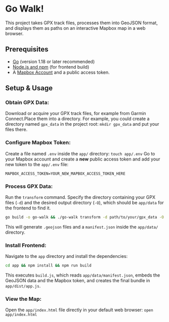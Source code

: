 # Go Walk!

This project takes GPX track files, processes them into GeoJSON format, and displays them as paths on an interactive Mapbox map in a web browser.

## Prerequisites

*   [Go](https://go.dev/doc/install) (version 1.18 or later recommended)
*   [Node.js and npm](https://nodejs.org/en/download/) (for frontend build)
*   A [Mapbox Account](https://account.mapbox.com/auth/signup/) and a public access token.

## Setup & Usage

### Obtain GPX Data:

Download or acquire your GPX track files, for example from Garmin Connect.Place them into a directory. For example, you could create a directory named `gpx_data` in the project root: `mkdir gpx_data` and put your files there.

### Configure Mapbox Token:

Create a file named `.env` inside the `app/` directory: `touch app/.env`
Go to your Mapbox account and create a **new** public access token and add your new token to the `app/.env` file:

```dotenv
MAPBOX_ACCESS_TOKEN=YOUR_NEW_MAPBOX_ACCESS_TOKEN_HERE
```

### Process GPX Data:

Run the `transform` command. Specify the directory containing your GPX files (`-d`) and the desired output directory (`-O`), which should be `app/data` for the frontend to find it.

```sh
go build -o go-walk && ./go-walk transform -d path/to/your/gpx_data -O app/data
```

This will generate `.geojson` files and a `manifest.json` inside the `app/data/` directory.

### Install Frontend:

Navigate to the `app` directory and install the dependencies:
```sh
cd app && npm install && npm run build
```

This executes `build.js`, which reads `app/data/manifest.json`, embeds the GeoJSON data and the Mapbox token, and creates the final bundle in `app/dist/app.js`.

### View the Map:

Open the `app/index.html` file directly in your default web browser: `open app/index.html`